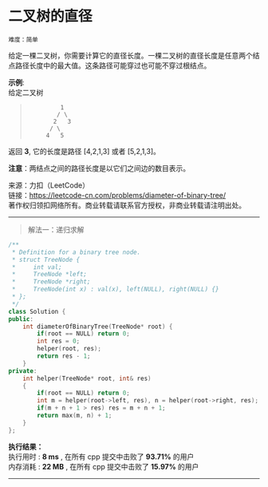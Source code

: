 # 二叉树的直径 #  
`难度：简单` 

给定一棵二叉树，你需要计算它的直径长度。一棵二叉树的直径长度是任意两个结点路径长度中的最大值。这条路径可能穿过也可能不穿过根结点。    

**示例**:  
给定二叉树
>```
>          1
>         / \
>        2   3
>       / \     
>      4   5    
>```  
返回 **3**, 它的长度是路径 [4,2,1,3] 或者 [5,2,1,3]。

**注意**：两结点之间的路径长度是以它们之间边的数目表示。  

来源：力扣（LeetCode）  
链接：https://leetcode-cn.com/problems/diameter-of-binary-tree/  
著作权归领扣网络所有。商业转载请联系官方授权，非商业转载请注明出处。  

---  
>解法一：递归求解  

```C++  
/**
 * Definition for a binary tree node.
 * struct TreeNode {
 *     int val;
 *     TreeNode *left;
 *     TreeNode *right;
 *     TreeNode(int x) : val(x), left(NULL), right(NULL) {}
 * };
 */
class Solution {
public:
    int diameterOfBinaryTree(TreeNode* root) {
        if(root == NULL) return 0;
        int res = 0;
        helper(root, res);
        return res - 1;
    }
private:
    int helper(TreeNode* root, int& res)
    {
        if(root == NULL) return 0;
        int m = helper(root->left, res), n = helper(root->right, res);
        if(m + n + 1 > res) res = m + n + 1;
        return max(m, n) + 1;
    }
};
```  

**执行结果：**  
执行用时 : **8 ms** , 在所有 cpp 提交中击败了 **93.71%** 的用户  
内存消耗 : **22 MB** , 在所有 cpp 提交中击败了 **15.97%** 的用户  

---  